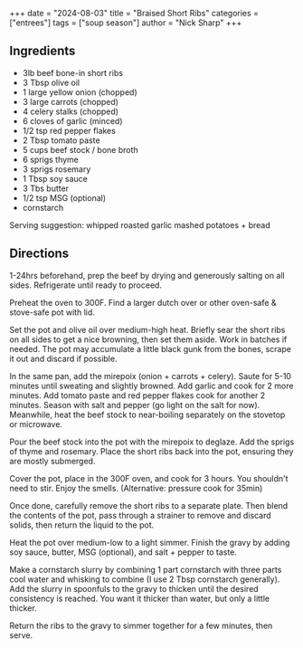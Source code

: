 +++
date = "2024-08-03"
title = "Braised Short Ribs"
categories = ["entrees"]
tags = ["soup season"]
author = "Nick Sharp"
+++

## Ingredients

- 3lb beef bone-in short ribs
- 3 Tbsp olive oil
- 1 large yellow onion (chopped)
- 3 large carrots (chopped)
- 4 celery stalks (chopped)
- 6 cloves of garlic (minced)
- 1/2 tsp red pepper flakes
- 2 Tbsp tomato paste
- 5 cups beef stock / bone broth
- 6 sprigs thyme
- 3 sprigs rosemary
- 1 Tbsp soy sauce
- 3 Tbs butter
- 1/2 tsp MSG (optional)
- cornstarch


Serving suggestion: whipped roasted garlic mashed potatoes + bread


## Directions

1-24hrs beforehand, prep the beef by drying and generously salting on all sides. Refrigerate until ready to proceed.

Preheat the oven to 300F. Find a larger dutch over or other oven-safe & stove-safe pot with lid.

Set the pot and olive oil over medium-high heat. Briefly sear the short ribs on all sides to get a nice browning, then set them aside. Work in batches if needed. The pot may accumulate a little black gunk from the bones, scrape it out and discard if possible.

In the same pan, add the mirepoix (onion + carrots + celery). Saute for 5-10 minutes until sweating and slightly browned. Add garlic and cook for 2 more minutes. Add tomato paste and red pepper flakes cook for another 2 minutes. Season with salt and pepper (go light on the salt for now). Meanwhile, heat the beef stock to near-boiling separately on the stovetop or microwave.

Pour the beef stock into the pot with the mirepoix to deglaze. Add the sprigs of thyme and rosemary. Place the short ribs back into the pot, ensuring they are mostly submerged.

Cover the pot, place in the 300F oven, and cook for 3 hours. You shouldn't need to stir. Enjoy the smells. (Alternative: pressure cook for 35min)

Once done, carefully remove the short ribs to a separate plate. Then blend the contents of the pot, pass through a strainer to remove and discard solids, then return the liquid to the pot.

Heat the pot over medium-low to a light simmer. Finish the gravy by adding soy sauce, butter, MSG (optional), and salt + pepper to taste.

Make a cornstarch slurry by combining 1 part cornstarch with three parts cool water and whisking to combine (I use 2 Tbsp cornstarch generally). Add the slurry in spoonfuls to the gravy to thicken until the desired consistency is reached. You want it thicker than water, but only a little thicker.

Return the ribs to the gravy to simmer together for a few minutes, then serve. 
